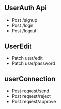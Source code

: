 ## UserAuth Api
- Post /signup
- Post /login
- Post /logout

## UserEdit
- Patch user/edit
- Patch user/password

## userConnection
- Post request/send
- Post request/reject
- Post request/approve

## 
